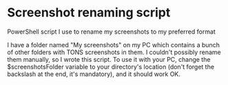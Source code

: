 # Screenshot renaming script
PowerShell script I use to rename my screenshots to my preferred format

I have a folder named "My screenshots" on my PC which contains a bunch of other folders with TONS screenshots in them. I couldn't possibly rename them manually, so I wrote this script. To use it with your PC, change the $screenshotsFolder variable to your directory's location (don't forget the backslash at the end, it's mandatory), and it should work OK.
